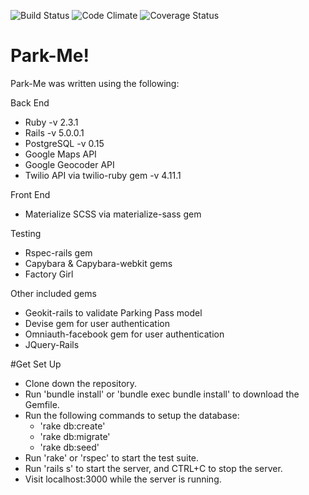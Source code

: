![Build Status](https://codeship.com/projects/f7dd2ab0-76c9-0134-78ea-72db67b0714c/status?branch=master)
![Code Climate](https://codeclimate.com/github/Pete-Eichman/Breakable-Toy.png)
![Coverage Status](https://coveralls.io/repos/Pete-Eichman/Breakable-Toy/badge.png)

# Park-Me!
Park-Me was written using the following:

Back End
* Ruby -v 2.3.1
* Rails -v 5.0.0.1
* PostgreSQL -v 0.15
* Google Maps API
* Google Geocoder API
* Twilio API via twilio-ruby gem -v 4.11.1

Front End
* Materialize SCSS via materialize-sass gem

Testing
* Rspec-rails gem
* Capybara & Capybara-webkit gems
* Factory Girl

Other included gems
* Geokit-rails to validate Parking Pass model
* Devise gem for user authentication
* Omniauth-facebook gem for user authentication
* JQuery-Rails


#Get Set Up
* Clone down the repository.
* Run 'bundle install' or 'bundle exec bundle install' to download the Gemfile.
* Run the following commands to setup the database:
  * 'rake db:create'
  * 'rake db:migrate'
  * 'rake db:seed'
* Run 'rake' or 'rspec' to start the test suite.
* Run 'rails s' to start the server, and CTRL+C to stop the server.
* Visit localhost:3000 while the server is running.
